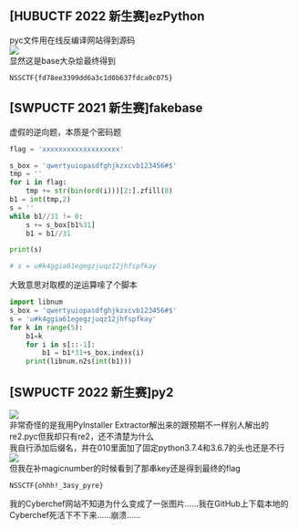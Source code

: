 ## [HUBUCTF 2022 新生赛]ezPython 
pyc文件用在线反编译网站得到源码  
![](https://gitee.com/jiangshan-thirteen/24-palpitate/raw/master/20250217234105.png)  
显然这是base大杂烩最终得到  
```
NSSCTF{fd78ee3399dd6a3c1d0b637fdca0c075}
```
## [SWPUCTF 2021 新生赛]fakebase
虚假的逆向题，本质是个密码题  
```python
flag = 'xxxxxxxxxxxxxxxxxxx'

s_box = 'qwertyuiopasdfghjkzxcvb123456#$'
tmp = ''
for i in flag:
    tmp += str(bin(ord(i)))[2:].zfill(8)
b1 = int(tmp,2)
s = ''
while b1//31 != 0:
    s += s_box[b1%31]
    b1 = b1//31

print(s)

# s = u#k4ggia61egegzjuqz12jhfspfkay
```
大致意思对取模的逆运算嗦了个脚本  
```python
import libnum
s_box = 'qwertyuiopasdfghjkzxcvb123456#$'
s = 'u#k4ggia61egegzjuqz12jhfspfkay'
for k in range(5):
	b1=k
	for i in s[::-1]:
		b1 = b1*31+s_box.index(i)
	print(libnum.n2s(int(b1)))
```
## [SWPUCTF 2022 新生赛]py2
![](https://gitee.com/jiangshan-thirteen/24-palpitate/raw/master/20250218010151.png)  
非常奇怪的是我用PyInstaller Extractor解出来的跟预期不一样别人解出的re2.pyc但我却只有re2，还不清楚为什么  
我自行添加后缀名，并在010里面加了固定python3.7.4和3.6.7的头也还是不行  
![](https://gitee.com/jiangshan-thirteen/24-palpitate/raw/master/20250218012109.png)  
但我在补magicnumber的时候看到了那串key还是得到最终的flag
```
NSSCTF{ohhh!_3asy_pyre}
```  
我的Cyberchef网站不知道为什么变成了一张图片……我在GitHub上下载本地的Cyberchef死活下不下来……崩溃……